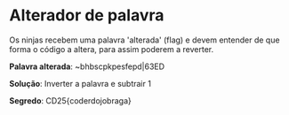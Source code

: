 # Alterador de palavra

Os ninjas recebem uma palavra 'alterada' (flag) e devem entender de que forma o código a altera, para assim poderem a reverter.

**Palavra alterada**: ~bhbscpkpesfepd|63ED

**Solução**: Inverter a palavra e subtrair 1

**Segredo**: CD25{coderdojobraga}